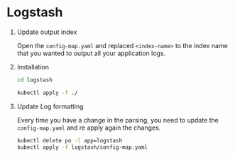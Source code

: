# Logstash

1. Update output index

    Open the `config-map.yaml` and replaced `<index-name>` to the index name that you wanted to output all your application logs.

1. Installation

    ```sh
    cd logstash

    kubectl apply -f ./
    ```

1. Update Log formatting

    Every time you have a change in the parsing, you need to update the `config-map.yaml` and re apply again the changes.

    ```sh
    kubectl delete po -l app=logstash
    kubectl apply -f logstash/config-map.yaml
    ```
